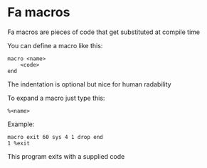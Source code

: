 # Fa macros

Fa macros are pieces of code that get substituted
at compile time

You can define a macro like this:

```fa
macro <name>
    <code>
end
```

The indentation is optional but nice for
human radability

To expand a macro just type this:

```fa
%<name>
```

Example:

```fa
macro exit 60 sys 4 1 drop end
1 %exit
```

This program exits with a supplied code
